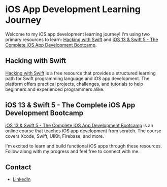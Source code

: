 # iOS App Development Learning Journey

Welcome to my iOS app development learning journey! I'm using two primary resources to learn: [Hacking with Swift](https://www.hackingwithswift.com/) and [iOS 13 & Swift 5 - The Complete iOS App Development Bootcamp](https://www.udemy.com/course/ios-13-app-development-bootcamp/).

## Hacking with Swift
[Hacking with Swift](https://www.hackingwithswift.com/) is a free resource that provides a structured learning path for Swift programming language and iOS app development. The platform offers practical projects, challenges, and tutorials to help beginners and experienced programmers alike. 

## iOS 13 & Swift 5 - The Complete iOS App Development Bootcamp
[iOS 13 & Swift 5 - The Complete iOS App Development Bootcamp](https://www.udemy.com/course/ios-13-app-development-bootcamp/) is an online course that teaches iOS app development from scratch. The course covers Xcode, Swift, UIKit, Firebase, and more. 

I'm excited to learn and build functional iOS apps through these resources. Follow along with my progress and feel free to connect with me. 

## Contact
- [LinkedIn](https://www.linkedin.com/in/shaheem-pp)
